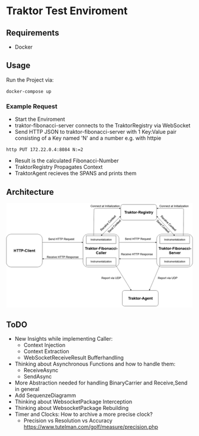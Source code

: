 # Traktor Test Enviroment

## Requirements
* Docker

## Usage

Run the Project via:

```
docker-compose up
``` 

### Example Request

* Start the Enviroment
* traktor-fibonacci-server connects to the TraktorRegistry via WebSocket
* Send HTTP JSON to traktor-fibonacci-server with 1 Key:Value pair consisting of a Key named 'N' and a number e.g. with httpie
```
http PUT 172.22.0.4:8084 N:=2
``` 
* Result is the calculated Fibonacci-Number
* TraktorRegistry Propagates Context
* TraktorAgent recieves the SPANS and prints them

## Architecture

![Architecture](img/TraktorEnv-ApplicationArchitecture.png)

## ToDO
* New Insights while implementing Caller:
    * Context Injection
    * Context Extraction
    * WebSocketReceiveResult Bufferhandling
* Thinking about Asynchronous Functions and how to handle them:
    * ReceiveAsync
    * SendAsync
* More Abstraction needed for handling BinaryCarrier and Receive,Send in general
* Add SequenzeDiagramm
* Thinking about WebsocketPackage Interception
* Thinking about WebsocketPackage Rebuilding
* Timer and Clocks: How to archive a more precise clock?
    * Precision vs Resolution vs Accuracy https://www.tutelman.com/golf/measure/precision.php